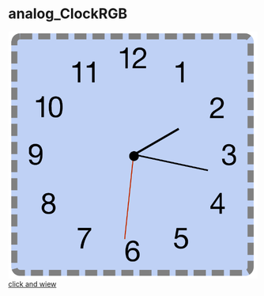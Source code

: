 # analog_ClockRGB

![](https://github.com/tarikozturk-05/analog_ClockRGB/blob/master/Analog.png?raw=true)
[click and wiew](https://tarikozturk-05.github.io/analog_ClockRGB/)
